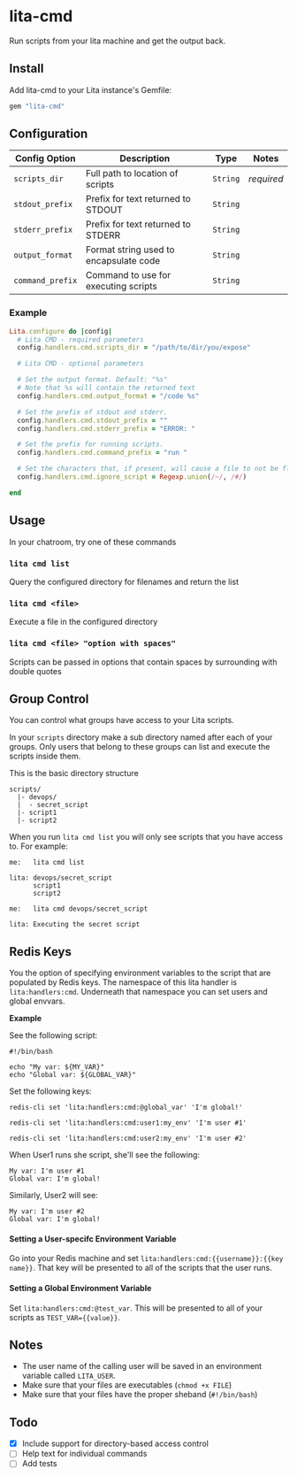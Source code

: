 # lita-cmd

Run scripts from your lita machine and get the output back.

## Install

Add lita-cmd to your Lita instance's Gemfile:

``` ruby
gem "lita-cmd"
```

## Configuration

| Config Option  | Description                          | Type   | Notes    |
|----------------|--------------------------------------|--------|----------|
|`scripts_dir`   |Full path to location of scripts      |`String`|*required*|
|`stdout_prefix` |Prefix for text returned to STDOUT    |`String`|          |
|`stderr_prefix` |Prefix for text returned to STDERR    |`String`|          |
|`output_format` |Format string used to encapsulate code|`String`|          |
|`command_prefix`|Command to use for executing scripts  |`String`|          |

### Example

```ruby
Lita.configure do |config|
  # Lita CMD - required parameters
  config.handlers.cmd.scripts_dir = "/path/to/dir/you/expose"

  # Lita CMD - optional parameters

  # Set the output format. Default: "%s"
  # Note that %s will contain the returned text
  config.handlers.cmd.output_format = "/code %s"

  # Set the prefix of stdout and stderr.
  config.handlers.cmd.stdout_prefix = ""
  config.handlers.cmd.stderr_prefix = "ERROR: "

  # Set the prefix for running scripts.
  config.handlers.cmd.command_prefix = "run "

  # Set the characters that, if present, will cause a file to not be flagged as a script
  config.handlers.cmd.ignore_script = Regexp.union(/~/, /#/)

end
```

## Usage

In your chatroom, try one of these commands

### `lita cmd list`

Query the configured directory for filenames and return the list

### `lita cmd <file>`

Execute a file in the configured directory

### `lita cmd <file> "option with spaces"`

Scripts can be passed in options that contain spaces by surrounding with double quotes


## Group Control

You can control what groups have access to your Lita scripts.

In your `scripts` directory make a sub directory named after each of your
groups. Only users that belong to these groups can list and execute the
scripts inside them.

This is the basic directory structure

```
scripts/
  |- devops/
  |  - secret_script
  |- script1
  |- script2
```

When you run `lita cmd list` you will only see scripts that you have access
to. For example:

```
me:   lita cmd list

lita: devops/secret_script
      script1
      script2

me:   lita cmd devops/secret_script

lita: Executing the secret script
```

## Redis Keys
You the option of specifying environment variables to the script that are populated by Redis keys. The namespace of this lita handler is `lita:handlers:cmd`. Underneath that namespace you can set users and global envvars.

**Example**

See the following script:
```
#!/bin/bash

echo "My var: ${MY_VAR}"
echo "Global var: ${GLOBAL_VAR}"
```

Set the following keys:

`redis-cli set 'lita:handlers:cmd:@global_var' 'I'm global!'`

`redis-cli set 'lita:handlers:cmd:user1:my_env' 'I'm user #1'`

`redis-cli set 'lita:handlers:cmd:user2:my_env' 'I'm user #2'`

When User1 runs she script, she'll see the following:
```
My var: I'm user #1
Global var: I'm global!
```

Similarly, User2 will see:
```
My var: I'm user #2
Global var: I'm global!
```

#### Setting a User-specifc Environment Variable
Go into your Redis machine and set `lita:handlers:cmd:{{username}}:{{key name}}`. That key will be presented to all of the scripts that the user runs.

#### Setting a Global Environment Variable
Set `lita:handlers:cmd:@test_var`. This will be presented to all of your scripts as `TEST_VAR={{value}}`.

## Notes

- The user name of the calling user will be saved in an environment variable
  called `LITA_USER`.
- Make sure that your files are executables (`chmod +x FILE`)
- Make sure that your files have the proper sheband (`#!/bin/bash`)

## Todo

- [x] Include support for directory-based access control
- [ ] Help text for individual commands
- [ ] Add tests
